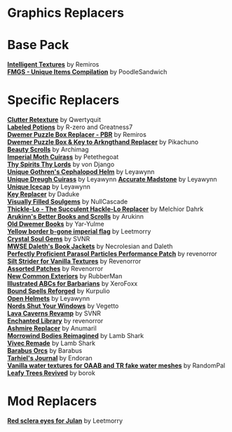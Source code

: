 # Graphics Replacers  
# Base Pack
[**Intelligent Textures**](https://www.nexusmods.com/morrowind/mods/47469) by Remiros  
[**FMGS - Unique Items Compilation**](https://www.nexusmods.com/morrowind/mods/46433) by PoodleSandwich  

# Specific Replacers
[**Clutter Retexture**](https://www.nexusmods.com/morrowind/mods/45972?) by Qwertyquit  
[**Labeled Potions**](https://www.nexusmods.com/morrowind/mods/44374) by R-zero and Greatness7  
[**Dwemer Puzzle Box Replacer - PBR**](https://www.nexusmods.com/morrowind/mods/45006) by Remiros  
[**Dwemer Puzzle Box & Key to Arkngthand Replacer**](https://www.nexusmods.com/morrowind/mods/44191) by Pikachuno  
[**Beauty Scrolls**](https://www.nexusmods.com/morrowind/mods/47181) by Archimag  
[**Imperial Moth Cuirass**](https://www.nexusmods.com/morrowind/mods/45939) by Petethegoat  
[**Thy Spirits Thy Lords**](https://www.nexusmods.com/morrowind/mods/38423) by von Django  
[**Unique Gothren's Cephalopod Helm**](https://www.nexusmods.com/morrowind/mods/46534) by Leyawynn  
[**Unique Dreugh Cuirass**](https://www.nexusmods.com/morrowind/mods/46508) by Leyawynn
[**Accurate Madstone**](https://www.nexusmods.com/morrowind/mods/46397) by Leyawynn  
[**Unique Icecap**](https://www.nexusmods.com/morrowind/mods/46362) by Leyawynn  
[**Key Replacer**](https://www.nexusmods.com/morrowind/mods/6749) by Daduke  
[**Visually Filled Soulgems**](https://www.nexusmods.com/morrowind/mods/467090) by NullCascade  
[**Thickle-Lo - The Succulent Hackle-Lo Replacer**](https://www.nexusmods.com/morrowind/mods/47502/) by Melchior Dahrk  
[**Arukinn's Better Books and Scrolls**](https://www.nexusmods.com/morrowind/mods/43100) by Arukinn  
[**Old Dwemer Books**](https://www.nexusmods.com/morrowind/mods/43339) by Yar-Yulme  
[**Yellow border b-gone imperial flag**](https://www.nexusmods.com/morrowind/mods/47685) by Leetmorry  
[**Crystal Soul Gems**](https://www.nexusmods.com/morrowind/mods/48300) by SVNR  
[**MWSE Daleth's Book Jackets**](https://www.nexusmods.com/morrowind/mods/48449) by Necrolesian and Daleth  
[**Perfectly Proficient Parasol Particles Performance Patch**](https://www.nexusmods.com/morrowind/mods/48923) by revenorror  
[**Silt Strider for Vanilla Textures**](https://www.nexusmods.com/morrowind/mods/49023) by Revenorror  
[**Assorted Patches**](https://www.nexusmods.com/morrowind/mods/49023) by Revenorror  
[**New Common Exteriors**](https://www.nexusmods.com/morrowind/mods/49031) by RubberMan  
[**Illustrated ABCs for Barbarians**](https://www.nexusmods.com/morrowind/mods/49310) by XeroFoxx  
[**Bound Spells Reforged**](https://www.nexusmods.com/morrowind/mods/48750) by Kurpulio  
[**Open Helmets**](https://www.nexusmods.com/morrowind/mods/49401) by Leyawynn  
[**Nords Shut Your Windows**](https://www.nexusmods.com/morrowind/mods/50087) by Vegetto  
[**Lava Caverns Revamp**](https://www.nexusmods.com/morrowind/mods/50191) by SVNR  
[**Enchanted Library**](https://www.nexusmods.com/morrowind/mods/48776) by revenorror  
[**Ashmire Replacer**](https://www.nexusmods.com/morrowind/mods/48291) by Anumaril  
[**Morrowind Bodies Reimagined**](https://www.nexusmods.com/morrowind/mods/50293) by Lamb Shark  
[**Vivec Remade**](https://www.nexusmods.com/morrowind/mods/50317) by Lamb Shark  
[**Barabus Orcs**](https://www.nexusmods.com/morrowind/mods/50424) by Barabus  
[**Tarhiel's Journal**](https://www.nexusmods.com/morrowind/mods/50440) by Endoran  
[**Vanilla water textures for OAAB and TR fake water meshes**](https://www.nexusmods.com/morrowind/mods/50459) by RandomPal  
[**Leafy Trees Revived**](https://www.nexusmods.com/morrowind/mods/50461) by borok  

# Mod Replacers
[**Red sclera eyes for Julan**](https://www.nexusmods.com/morrowind/mods/47277?tab=description) by Leetmorry  
